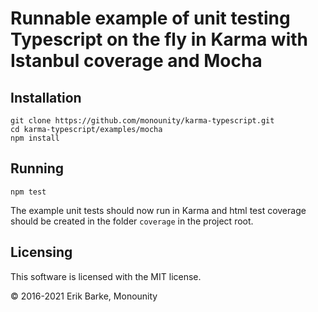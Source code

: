# Runnable example of unit testing Typescript on the fly in Karma with Istanbul coverage and Mocha

## Installation

```
git clone https://github.com/monounity/karma-typescript.git
cd karma-typescript/examples/mocha
npm install
```

## Running

```
npm test
```

The example unit tests should now run in Karma and html test coverage should be created in the folder `coverage` in the project root.

## Licensing

This software is licensed with the MIT license.

© 2016-2021 Erik Barke, Monounity
